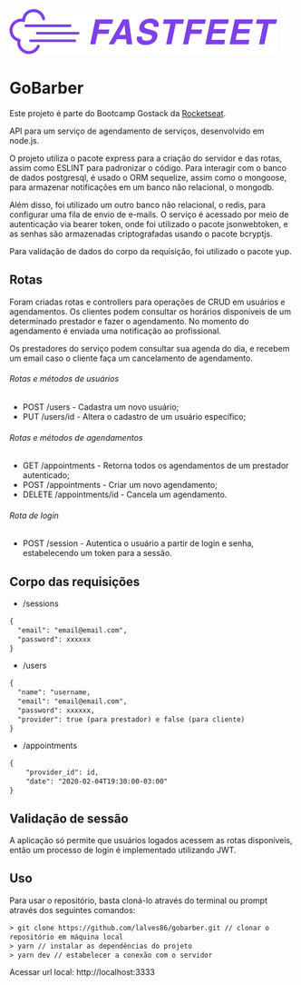![logo fastfeet](https://github.com/lalves86/fastfeet-api/blob/master/public/images/logo.png)

# GoBarber

Este projeto é parte do Bootcamp Gostack da [Rocketseat](https://github.com/Rocketseat).

API para um serviço de agendamento de serviços, desenvolvido em node.js.

O projeto utiliza o pacote express para a criação do servidor e das rotas, assim como ESLINT para padronizar o código.
Para interagir com o banco de dados postgresql, é usado o ORM sequelize, assim como o mongoose, para armazenar notificações em um banco não relacional, o mongodb.

Além disso, foi utilizado um outro banco não relacional, o redis, para configurar uma fila de envio de e-mails.
O serviço é acessado por meio de autenticação via bearer token, onde foi utilizado o pacote jsonwebtoken, e as senhas são armazenadas criptografadas usando o pacote bcryptjs.

Para validação de dados do corpo da requisição, foi utilizado o pacote yup.

## Rotas

Foram criadas rotas e controllers para operações de CRUD em usuários e agendamentos.
Os clientes podem consultar os horários disponíveis de um determinado prestador e fazer o agendamento. No momento do agendamento é enviada uma notificação ao profissional.

Os prestadores do serviço podem consultar sua agenda do dia, e recebem um email caso o cliente faça um cancelamento de agendamento.

###### Rotas e métodos de usuários

* POST /users - Cadastra um novo usuário;
* PUT /users/id - Altera o cadastro de um usuário específico;

###### Rotas e métodos de agendamentos

* GET /appointments - Retorna todos os agendamentos de um prestador autenticado;
* POST /appointments - Criar um novo agendamento;
* DELETE /appointments/id - Cancela um agendamento.

###### Rota de login

* POST /session - Autentica o usuário a partir de login e senha, estabelecendo um token para a sessão.

## Corpo das requisições

* /sessions
```
{
  "email": "email@email.com",
  "password": xxxxxx
}
```
* /users
```
{
  "name": "username,
  "email": "email@email.com",
  "password": xxxxxx,
  "provider": true (para prestador) e false (para cliente)
}
```
* /appointments
```
{
	"provider_id": id,
	"date": "2020-02-04T19:30:00-03:00"
}
```

## Validação de sessão

A aplicação só permite que usuários logados acessem as rotas disponíveis, então um processo de login é implementado utilizando JWT.

## Uso

Para usar o repositório, basta cloná-lo através do terminal ou prompt através dos seguintes comandos:

```
> git clone https://github.com/lalves86/gobarber.git // clonar o repositório em máquina local
> yarn // instalar as dependências do projeto
> yarn dev // estabelecer a conexão com o servidor
```

Acessar url local: http://localhost:3333
